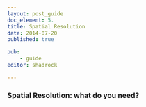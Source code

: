 ```yaml
---
layout: post_guide
doc_element: 5.
title: Spatial Resolution
date: 2014-07-20
published: true

pub: 
	- guide
editor: shadrock

---
```


### Spatial Resolution: what do you need?



